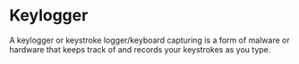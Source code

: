 # Keylogger

A keylogger or keystroke logger/keyboard capturing is a form of malware or hardware that keeps track of and records your keystrokes as you type.






